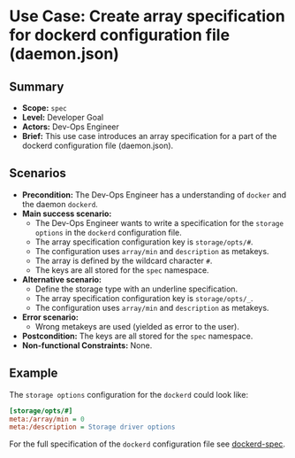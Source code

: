 # Use Case: Create array specification for dockerd configuration file (daemon.json)

## Summary

- **Scope:** `spec`
- **Level:** Developer Goal
- **Actors:** Dev-Ops Engineer
- **Brief:** This use case introduces an array specification for a part of the dockerd configuration file (daemon.json).

## Scenarios

- **Precondition:** The Dev-Ops Engineer has a understanding of `docker` and the daemon `dockerd`.
- **Main success scenario:**
  - The Dev-Ops Engineer wants to write a specification for the `storage options` in the `dockerd` configuration file.
  - The array specification configuration key is `storage/opts/#`.
  - The configuration uses `array/min` and `description` as metakeys.
  - The array is defined by the wildcard character `#`.
  - The keys are all stored for the `spec` namespace.
- **Alternative scenario:**
  - Define the storage type with an underline specification.
  - The array specification configuration key is `storage/opts/_`.
  - The configuration uses `array/min` and `description` as metakeys.
- **Error scenario:**
  - Wrong metakeys are used (yielded as error to the user).
- **Postcondition:** The keys are all stored for the `spec` namespace.
- **Non-functional Constraints:** None.

## Example

The `storage options` configuration for the `dockerd` could look like:

```ini
[storage/opts/#]
meta:/array/min = 0
meta:/description = Storage driver options
```

For the full specification of the `dockerd` configuration file see [dockerd-spec](../../../examples/spec/dockerd.ini).

